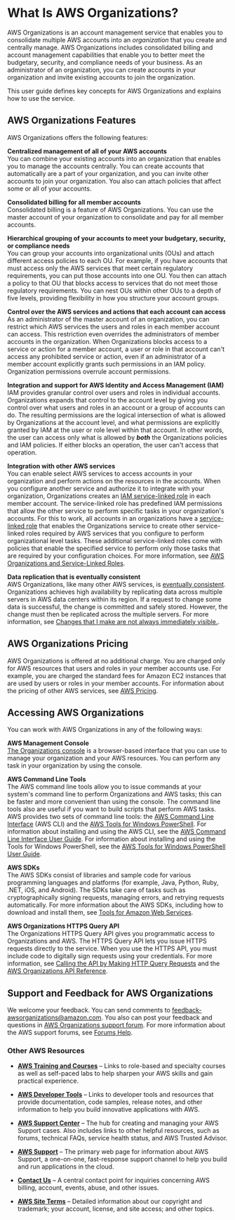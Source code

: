 # What Is AWS Organizations?<a name="orgs_introduction"></a>

AWS Organizations is an account management service that enables you to consolidate multiple AWS accounts into an *organization* that you create and centrally manage\. AWS Organizations includes consolidated billing and account management capabilities that enable you to better meet the budgetary, security, and compliance needs of your business\. As an administrator of an organization, you can create accounts in your organization and invite existing accounts to join the organization\. 

This user guide defines key concepts for AWS Organizations and explains how to use the service\. 

## AWS Organizations Features<a name="features"></a>

AWS Organizations offers the following features:

**Centralized management of all of your AWS accounts**  
You can combine your existing accounts into an organization that enables you to manage the accounts centrally\. You can create accounts that automatically are a part of your organization, and you can invite other accounts to join your organization\. You also can attach policies that affect some or all of your accounts\. 

**Consolidated billing for all member accounts**  
Consolidated billing is a feature of AWS Organizations\. You can use the master account of your organization to consolidate and pay for all member accounts\. 

**Hierarchical grouping of your accounts to meet your budgetary, security, or compliance needs**  
You can group your accounts into organizational units \(OUs\) and attach different access policies to each OU\. For example, if you have accounts that must access only the AWS services that meet certain regulatory requirements, you can put those accounts into one OU\. You then can attach a policy to that OU that blocks access to services that do not meet those regulatory requirements\. You can nest OUs within other OUs to a depth of five levels, providing flexibility in how you structure your account groups\.

**Control over the AWS services and actions that each account can access**  
As an administrator of the master account of an organization, you can restrict which AWS services the users and roles in each member account can access\. This restriction even overrides the administrators of member accounts in the organization\. When Organizations blocks access to a service or action for a member account, a user or role in that account can't access any prohibited service or action, even if an administrator of a member account explicitly grants such permissions in an IAM policy\. Organization permissions overrule account permissions\.

**Integration and support for AWS Identity and Access Management \(IAM\)**  
IAM provides granular control over users and roles in individual accounts\. Organizations expands that control to the account level by giving you control over what users and roles in an account or a group of accounts can do\. The resulting permissions are the logical intersection of what is allowed by Organizations at the account level, and what permissions are explicitly granted by IAM at the user or role level within that account\. In other words, the user can access only what is allowed by ***both*** the Organizations policies and IAM policies\. If either blocks an operation, the user can't access that operation\.

**Integration with other AWS services**  
You can enable select AWS services to access accounts in your organization and perform actions on the resources in the accounts\. When you configure another service and authorize it to integrate with your organization, Organizations creates an [IAM service\-linked role](http://aws.amazon.com/blogs/security/introducing-an-easier-way-to-delegate-permissions-to-aws-services-service-linked-roles/) in each member account\. The service\-linked role has predefined IAM permissions that allow the other service to perform specific tasks in your organization's accounts\. For this to work, all accounts in an organizations have a [service\-linked role](http://docs.aws.amazon.com/IAM/latest/UserGuide/id_roles_terms-and-concepts.html?icmpid=docs_iam_console#iam-term-service-linked-role) that enables the Organizations service to create other service\-linked roles required by AWS services that you configure to perform organizational level tasks\. These additional service\-linked roles come with policies that enable the specified service to perform only those tasks that are required by your configuration choices\. For more information, see [AWS Organizations and Service\-Linked Roles](orgs_integrate_services.md#orgs_integrate_services-using_slrs)\.

**Data replication that is eventually consistent**  
AWS Organizations, like many other AWS services, is [eventually consistent](https://wikipedia.org/wiki/Eventual_consistency)\. Organizations achieves high availability by replicating data across multiple servers in AWS data centers within its region\. If a request to change some data is successful, the change is committed and safely stored\. However, the change must then be replicated across the multiple servers\. For more information, see [Changes that I make are not always immediately visible\.](orgs_troubleshoot_general.md#troubleshoot_general_eventual-consistency)\.

## AWS Organizations Pricing<a name="pricing"></a>

AWS Organizations is offered at no additional charge\. You are charged only for AWS resources that users and roles in your member accounts use\. For example, you are charged the standard fees for Amazon EC2 instances that are used by users or roles in your member accounts\. For information about the pricing of other AWS services, see [AWS Pricing](https://aws.amazon.com/pricing/services/)\.

## Accessing AWS Organizations<a name="how-to-access"></a>

You can work with AWS Organizations in any of the following ways:

**AWS Management Console**  
[The Organizations console](https://console.aws.amazon.com/organizations/) is a browser\-based interface that you can use to manage your organization and your AWS resources\. You can perform any task in your organization by using the console\.

**AWS Command Line Tools**  
The AWS command line tools allow you to issue commands at your system's command line to perform Organizations and AWS tasks; this can be faster and more convenient than using the console\. The command line tools also are useful if you want to build scripts that perform AWS tasks\.  
AWS provides two sets of command line tools: the [AWS Command Line Interface](https://aws.amazon.com/cli/) \(AWS CLI\) and the [AWS Tools for Windows PowerShell](https://aws.amazon.com/powershell/)\. For information about installing and using the AWS CLI, see the [AWS Command Line Interface User Guide](http://docs.aws.amazon.com/cli/latest/userguide/)\. For information about installing and using the Tools for Windows PowerShell, see the [AWS Tools for Windows PowerShell User Guide](http://docs.aws.amazon.com/powershell/latest/userguide/)\.

**AWS SDKs**  
The AWS SDKs consist of libraries and sample code for various programming languages and platforms \(for example, Java, Python, Ruby, \.NET, iOS, and Android\)\. The SDKs take care of tasks such as cryptographically signing requests, managing errors, and retrying requests automatically\. For more information about the AWS SDKs, including how to download and install them, see [Tools for Amazon Web Services](https://aws.amazon.com/tools/#sdk)\.

**AWS Organizations HTTPS Query API**  
The Organizations HTTPS Query API gives you programmatic access to Organizations and AWS\. The HTTPS Query API lets you issue HTTPS requests directly to the service\. When you use the HTTPS API, you must include code to digitally sign requests using your credentials\. For more information, see [Calling the API by Making HTTP Query Requests](http://docs.aws.amazon.com/organizations/latest/userguide/orgs_query-requests.html) and the [AWS Organizations API Reference](http://docs.aws.amazon.com/organizations/latest/APIReference/)\.

## Support and Feedback for AWS Organizations<a name="support-and-feedback"></a>

We welcome your feedback\. You can send comments to [feedback\-awsorganizations@amazon\.com](mailto:feedback-awsorganizations@amazon.com)\. You also can post your feedback and questions in [AWS Organizations support forum](https://forums.aws.amazon.com/forum.jspa?forumID=219)\. For more information about the AWS support forums, see [Forums Help](https://forums.aws.amazon.com/help.jspa)\.

### Other AWS Resources<a name="other-resources"></a>

+ **[AWS Training and Courses](https://aws.amazon.com/training/course-descriptions/)** – Links to role\-based and specialty courses as well as self\-paced labs to help sharpen your AWS skills and gain practical experience\.

+ **[AWS Developer Tools](https://aws.amazon.com/developertools/)** – Links to developer tools and resources that provide documentation, code samples, release notes, and other information to help you build innovative applications with AWS\.

+ **[AWS Support Center](https://console.aws.amazon.com/support/home#/)** – The hub for creating and managing your AWS Support cases\. Also includes links to other helpful resources, such as forums, technical FAQs, service health status, and AWS Trusted Advisor\.

+ **[AWS Support](https://aws.amazon.com/premiumsupport/)** – The primary web page for information about AWS Support, a one\-on\-one, fast\-response support channel to help you build and run applications in the cloud\.

+ **[Contact Us](https://aws.amazon.com/contact-us/)** – A central contact point for inquiries concerning AWS billing, account, events, abuse, and other issues\.

+ **[AWS Site Terms](https://aws.amazon.com/terms/)** – Detailed information about our copyright and trademark; your account, license, and site access; and other topics\.